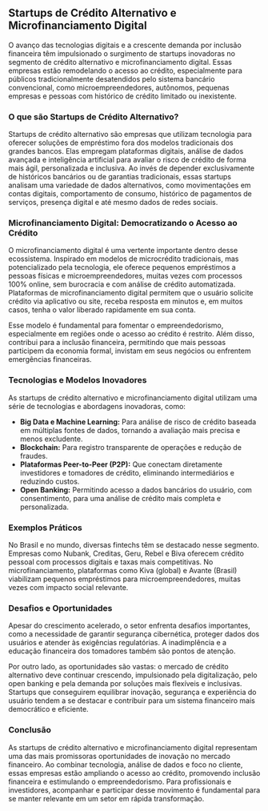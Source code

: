 ## Startups de Crédito Alternativo e Microfinanciamento Digital

O avanço das tecnologias digitais e a crescente demanda por inclusão financeira têm impulsionado o surgimento de startups inovadoras no segmento de crédito alternativo e microfinanciamento digital. Essas empresas estão remodelando o acesso ao crédito, especialmente para públicos tradicionalmente desatendidos pelo sistema bancário convencional, como microempreendedores, autônomos, pequenas empresas e pessoas com histórico de crédito limitado ou inexistente.

### O que são Startups de Crédito Alternativo?

Startups de crédito alternativo são empresas que utilizam tecnologia para oferecer soluções de empréstimo fora dos modelos tradicionais dos grandes bancos. Elas empregam plataformas digitais, análise de dados avançada e inteligência artificial para avaliar o risco de crédito de forma mais ágil, personalizada e inclusiva. Ao invés de depender exclusivamente de históricos bancários ou de garantias tradicionais, essas startups analisam uma variedade de dados alternativos, como movimentações em contas digitais, comportamento de consumo, histórico de pagamentos de serviços, presença digital e até mesmo dados de redes sociais.

### Microfinanciamento Digital: Democratizando o Acesso ao Crédito

O microfinanciamento digital é uma vertente importante dentro desse ecossistema. Inspirado em modelos de microcrédito tradicionais, mas potencializado pela tecnologia, ele oferece pequenos empréstimos a pessoas físicas e microempreendedores, muitas vezes com processos 100% online, sem burocracia e com análise de crédito automatizada. Plataformas de microfinanciamento digital permitem que o usuário solicite crédito via aplicativo ou site, receba resposta em minutos e, em muitos casos, tenha o valor liberado rapidamente em sua conta.

Esse modelo é fundamental para fomentar o empreendedorismo, especialmente em regiões onde o acesso ao crédito é restrito. Além disso, contribui para a inclusão financeira, permitindo que mais pessoas participem da economia formal, invistam em seus negócios ou enfrentem emergências financeiras.

### Tecnologias e Modelos Inovadores

As startups de crédito alternativo e microfinanciamento digital utilizam uma série de tecnologias e abordagens inovadoras, como:

- **Big Data e Machine Learning:** Para análise de risco de crédito baseada em múltiplas fontes de dados, tornando a avaliação mais precisa e menos excludente.
- **Blockchain:** Para registro transparente de operações e redução de fraudes.
- **Plataformas Peer-to-Peer (P2P):** Que conectam diretamente investidores e tomadores de crédito, eliminando intermediários e reduzindo custos.
- **Open Banking:** Permitindo acesso a dados bancários do usuário, com consentimento, para uma análise de crédito mais completa e personalizada.

### Exemplos Práticos

No Brasil e no mundo, diversas fintechs têm se destacado nesse segmento. Empresas como Nubank, Creditas, Geru, Rebel e Biva oferecem crédito pessoal com processos digitais e taxas mais competitivas. No microfinanciamento, plataformas como Kiva (global) e Avante (Brasil) viabilizam pequenos empréstimos para microempreendedores, muitas vezes com impacto social relevante.

### Desafios e Oportunidades

Apesar do crescimento acelerado, o setor enfrenta desafios importantes, como a necessidade de garantir segurança cibernética, proteger dados dos usuários e atender às exigências regulatórias. A inadimplência e a educação financeira dos tomadores também são pontos de atenção.

Por outro lado, as oportunidades são vastas: o mercado de crédito alternativo deve continuar crescendo, impulsionado pela digitalização, pelo open banking e pela demanda por soluções mais flexíveis e inclusivas. Startups que conseguirem equilibrar inovação, segurança e experiência do usuário tendem a se destacar e contribuir para um sistema financeiro mais democrático e eficiente.

### Conclusão

As startups de crédito alternativo e microfinanciamento digital representam uma das mais promissoras oportunidades de inovação no mercado financeiro. Ao combinar tecnologia, análise de dados e foco no cliente, essas empresas estão ampliando o acesso ao crédito, promovendo inclusão financeira e estimulando o empreendedorismo. Para profissionais e investidores, acompanhar e participar desse movimento é fundamental para se manter relevante em um setor em rápida transformação.